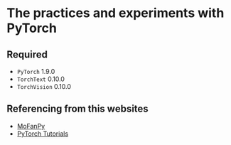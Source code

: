 # The practices and experiments with PyTorch

## Required

- `PyTorch` 1.9.0
- `TorchText`  0.10.0
- `TorchVision` 0.10.0

## Referencing from this websites

* [MoFanPy](https://mofanpy.com/)
* [PyTorch Tutorials](https://pytorch.org/tutorials)
